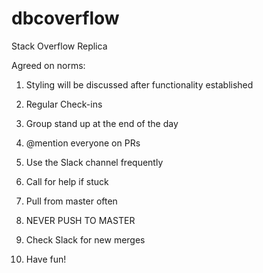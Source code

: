 # dbcoverflow
Stack Overflow Replica

Agreed on norms:

1) Styling will be discussed after functionality established

2) Regular Check-ins

3) Group stand up at the end of the day

4) @mention everyone on PRs

5) Use the Slack channel frequently

6) Call for help if stuck

7) Pull from master often

8) NEVER PUSH TO MASTER

9) Check Slack for new merges

10) Have fun!
